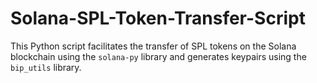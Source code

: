 # Solana-SPL-Token-Transfer-Script
This Python script facilitates the transfer of SPL tokens on the Solana blockchain using the `solana-py` library and generates keypairs using the `bip_utils` library.
